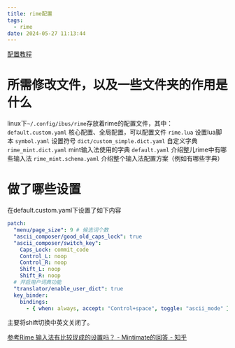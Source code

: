 ```yaml
---
title: rime配置
tags:
  - rime
date: 2024-05-27 11:13:44
---
```



[配置教程](https://www.mintimate.cn/2024/04/13/GuideToRime/)

# 所需修改文件，以及一些文件夹的作用是什么

linux下`~/.config/ibus/rime`存放着rime的配置文件，其中：
`default.custom.yaml` 	核心配置、全局配置，可以配置文件
`rime.lua`    设置lua脚本
`symbol.yaml` 设置符号
`dict/custom_simple.dict.yaml`  自定义字典
`rime_mint.dict.yaml`       mint输入法使用的字典
`default.yaml`              介绍整儿rime中有哪些输入法
`rime_mint.schema.yaml`     介绍整个输入法配置方案（例如有哪些字典）

# 做了哪些设置

在default.custom.yaml下设置了如下内容

```yaml
patch:
  "menu/page_size": 9 # 候选词个数
  "ascii_composer/good_old_caps_lock": true
  "ascii_composer/switch_key":
    Caps_Lock: commit_code
    Control_L: noop
    Control_R: noop
    Shift_L: noop
    Shift_R: noop
  # 开启用户词典功能
  "translator/enable_user_dict": true
  key_binder:
    bindings:
      - { when: always, accept: "Control+space", toggle: "ascii_mode" }
```

主要将shift切换中英文关闭了。


[参考Rime 输入法有比较现成的设置吗？ - Mintimate的回答 - 知乎](https://www.zhihu.com/question/20871256/answer/2952986138)

